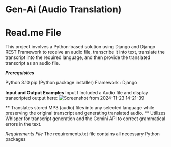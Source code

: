 # Gen-Ai (Audio Translation)
# Read.me File

This project involves a Python-based solution using Django and Django REST Framework to receive an audio file, transcribe it into text, translate the transcript into the required language, and then provide the translated transcript as an audio file.

***Prerequisites***

Python 3.10
pip (Python package installer)
Framework : Django

**Input and Output Examples**
Input I
Included a Audio file and display transcripted output here:
![Screenshot from 2024-11-23 14-21-39](https://github.com/user-attachments/assets/38808523-fcbe-4656-8372-04e905bdf18f)



** Translates stored MP3 (audio) files into any selected language while preserving the original transcript and generating translated audio.
** Utilizes Whisper for transcript generation and the Gemini API to correct grammatical errors in the text.

*Requirements File*
The requirements.txt file contains all necessary Python packages





